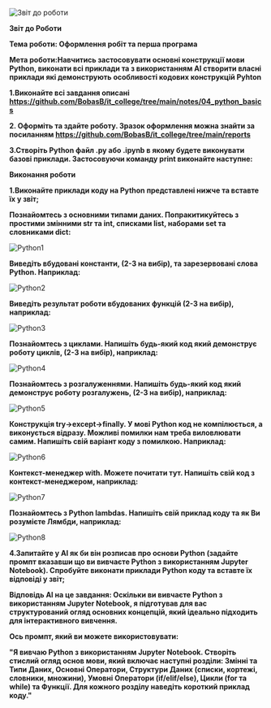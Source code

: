 ![Звіт до роботи](https://github.com/BobasB/it_college/raw/main/reports/pictures/logo-lit.jpg)

**Звіт до Роботи**

**Тема роботи: Оформлення робіт та перша програма**

**Мета роботи:Навчитись застосовувати основні конструкції мови Python, виконати всі приклади та з використанням AI створити власні приклади які демонструють особливості кодових конструкцій Pyhton** 

**1.Виконайте всі завдання описані https://github.com/BobasB/it_college/tree/main/notes/04_python_basics**

**2. Оформіть та здайте роботу. Зразок оформлення можна знайти за посиланням https://github.com/BobasB/it_college/tree/main/reports**

**3.Створіть Python файл .py або .ipynb в якому будете виконувати базові приклади. Застосовуючи команду print виконайте наступне:**

**Виконання роботи**

**1.Виконайте приклади коду на Python представлені нижче та вставте їх у звіт;**

**Познайомтесь з основними типами даних. Попракитикуйтесь з простими змінними str та int, списками list, наборами set та словниками dict:** 

![Python1](basics-1.png)

**Виведіть вбудовані константи, (2-3 на вибір), та зарезервовані слова Python. Наприклад:**

![Python2](basics-2.png)

**Виведіть результат роботи вбудованих функцій (2-3 на вибір), наприклад:**

![Python3](basics-3.png)

**Познайомтесь з циклами. Напишіть будь-який код який демонструє роботу циклів, (2-3 на вибір), наприклад:**

![Python4](basics-4.png)

**Познайомтесь з розгалуженнями. Напишіть будь-який код який демонструє роботу розгалужень, (2-3 на вибір), наприклад:**

![Python5](basics-5.png)

**Конструкція try->except->finally. У мові Python код не компілюється, а виконується відразу. Можливі помилки нам треба виловлювати самим. Напишіть свій варіант коду з помилкою. Наприклад:**

![Python6](basics-6.png)

**Контекст-менеджер with. Можете почитати тут. Напишіть свій код з контекст-менеджером, наприклад:**

![Python7](basics-7.png)

**Познайомтесь з Python lambdas. Напишіть свій приклад коду та як Ви розумієте Лямбди, наприклад:**

![Python8](basics-8.png)

**4.Запитайте у АІ як би він розписав про основи Python (задайте промпт вказавши що ви вивчаєте Python з використанням Jupyter Notebook). Спробуйте виконати приклади Python коду та вставте їх відповіді у звіт;**

**Відповідь АІ на це завдання: Оскільки ви вивчаєте Python з використанням Jupyter Notebook, я підготував для вас структурований огляд основних концепцій, який ідеально підходить для інтерактивного вивчення.**

**Ось промпт, який ви можете використовувати:**

**"Я вивчаю Python з використанням Jupyter Notebook. Створіть стислий огляд основ мови, який включає наступні розділи: Змінні та Типи Даних, Основні Оператори, Структури Даних (списки, кортежі, словники, множини), Умовні Оператори (if/elif/else), Цикли (for та while) та Функції. Для кожного розділу наведіть короткий приклад коду."**
